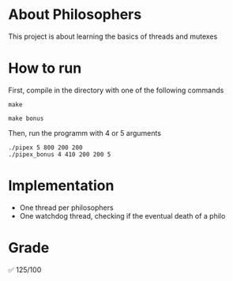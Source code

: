 # About Philosophers

This project is about learning the basics of threads and mutexes

# How to run

First, compile in the directory with one of the following commands
```
make
```
```
make bonus
```
Then, run the programm with 4 or 5 arguments
```
./pipex 5 800 200 200
./pipex_bonus 4 410 200 200 5
```
# Implementation

- One thread per philosophers
- One watchdog thread, checking if the eventual death of a philo

# Grade

✅ 125/100  
